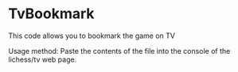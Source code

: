 # TvBookmark
This code allows you to bookmark the game on TV

Usage method: Paste the contents of the file into the console of the lichess/tv web page.
